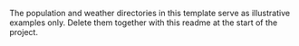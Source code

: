 The population and weather directories in this template serve as illustrative examples only. Delete them together with this readme at the start of the project.
